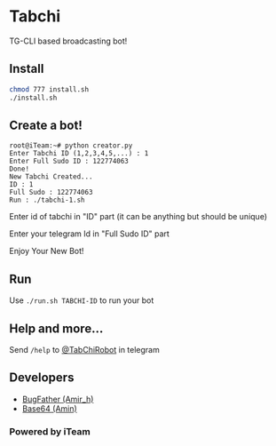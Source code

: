 # Tabchi

TG-CLI based broadcasting bot!

## Install
```bash
chmod 777 install.sh
./install.sh
```
## Create a bot!
```
root@iTeam:~# python creator.py
Enter Tabchi ID (1,2,3,4,5,...) : 1
Enter Full Sudo ID : 122774063
Done!
New Tabchi Created...
ID : 1
Full Sudo : 122774063
Run : ./tabchi-1.sh
```
Enter id of tabchi in "ID" part (it can be anything but should be unique)

Enter your telegram Id in "Full Sudo ID" part

Enjoy Your New Bot!
## Run
Use `./run.sh TABCHI-ID` to run your bot

## Help and more...
Send `/help` to [@TabChiRobot](https://telegram.me/TabChiRobot) in telegram
## Developers

 * [BugFather (Amir_h)](https://telegram.me/BugFather)
 * [Base64 (Amin)](https://telegram.me/Base64)

### Powered by iTeam
